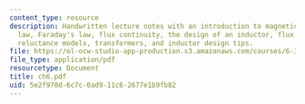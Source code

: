 ```yaml
---
content_type: resource
description: Handwritten lecture notes with an introduction to magnetics, Ampere's
  law, Faraday's law, flux continuity, the design of an inductor, flux computation,
  reluctance models, transformers, and inductor design tips.
file: https://ol-ocw-studio-app-production.s3.amazonaws.com/courses/6-334-power-electronics-spring-2007/5e2f970d6c7c0ad911c62677e1b9fb82_ch6.pdf
file_type: application/pdf
resourcetype: Document
title: ch6.pdf
uid: 5e2f970d-6c7c-0ad9-11c6-2677e1b9fb82
---
```


